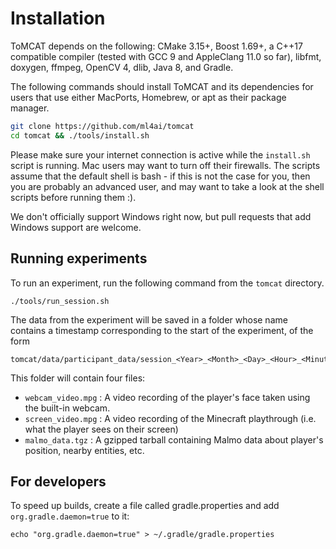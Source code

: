 Installation
============

ToMCAT depends on the following: CMake 3.15+, Boost 1.69+, a C++17 compatible
compiler (tested with GCC 9 and AppleClang 11.0 so far), libfmt, doxygen,
ffmpeg, OpenCV 4, dlib, Java 8, and Gradle.

The following commands should install ToMCAT and its dependencies for users
that use either MacPorts, Homebrew, or apt as their package manager. 

```bash
git clone https://github.com/ml4ai/tomcat
cd tomcat && ./tools/install.sh
```

Please make sure your internet connection is active while the `install.sh`
script is running. Mac users may want to turn off their firewalls.
The scripts assume that the default shell is bash - if this is not the case for
you, then you are probably an advanced user, and may want to take a look at the
shell scripts before running them :).

We don't officially support Windows right now, but pull requests that add
Windows support are welcome.


Running experiments
-------------------

To run an experiment, run the following command from the `tomcat` directory.

    ./tools/run_session.sh

The data from the experiment will be saved in a folder whose name contains a
timestamp corresponding to the start of the experiment, of the form

    tomcat/data/participant_data/session_<Year>_<Month>_<Day>_<Hour>_<Minute>_<Second>

This folder will contain four files:
- `webcam_video.mpg` : A video recording of the player's face taken using the built-in
  webcam.
- `screen_video.mpg` : A video recording of the Minecraft playthrough (i.e.
  what the player sees on their screen)
- `malmo_data.tgz` : A gzipped tarball containing Malmo data about player's
  position, nearby entities, etc.

## For developers

To speed up builds, create a file called gradle.properties and add
`org.gradle.daemon=true` to it:

    echo "org.gradle.daemon=true" > ~/.gradle/gradle.properties
